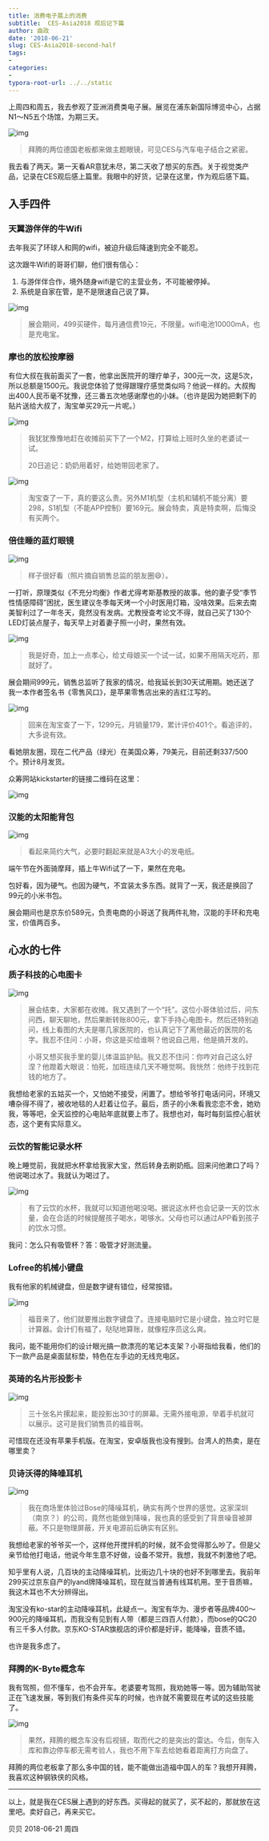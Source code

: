 ```yaml
---
title: 消费电子展上的消费
subtitle:  CES-Asia2018 观后记下篇
author: 曲政
date: '2018-06-21'
slug: CES-Asia2018-second-half
tags:
- 
categories:
- 
typora-root-url: ../../static
---
```


上周四和周五，我去参观了亚洲消费类电子展。展览在浦东新国际博览中心，占据N1～N5五个场馆，为期三天。

![img](/images/2018-06-21-CES-Asia2018-goods/640-20200421170025656.jpeg)

>   拜腾的两位德国老板都来做主题眼镜，可见CES与汽车电子结合之紧密。

我去看了两天。第一天看AR意犹未尽，第二天收了想买的东西。关于视觉类产品，记录在CES观后感上篇里。我眼中的好货，记录在这里，作为观后感下篇。

## 入手四件

### 天翼游伴伴的牛Wifi

去年我买了环球人和网的wifi，被迫升级后降速到完全不能忍。

这次跟牛Wifi的哥哥们聊，他们很有信心：

1.  与游伴伴合作，境外随身wifi是它的主营业务，不可能被停掉。
2.  系统是自家在管，是不是限速自己说了算。

![img](/images/2018-06-21-CES-Asia2018-goods/640-20200421170026479.jpeg)

>   展会期间，499买硬件，每月通信费19元，不限量。wifi电池10000mA，也是充电宝。

### 摩也的放松按摩器

有位大叔在我前面买了一套，他拿出医院开的理疗单子，300元一次，这是5次，所以总额是1500元。我说您体验了觉得跟理疗感觉类似吗？他说一样的。大叔掏出400人民币毫不犹豫，还三番五次地感谢摩也的小妹。（也许是因为她把剩下的贴片送给大叔了，淘宝单买29元一片呢。）

![img](/images/2018-06-21-CES-Asia2018-goods/640-20200421170025944.jpeg)

>   我犹犹豫豫地赶在收摊前买下了一个M2，打算给上班时久坐的老婆试一试。 
>
>   20日追记：奶奶用着好，给她带回老家了。

![img](/images/2018-06-21-CES-Asia2018-goods/640-20200421170025913.jpeg)

>   淘宝查了一下，真的要这么贵。另外M1机型（主机和辅机不能分离）要298，S1机型（不能APP控制）要169元。展会特卖，真是特卖啊，后悔没有买两个。

### 倍佳睡的蓝灯眼镜

![img](/images/2018-06-21-CES-Asia2018-goods/640-20200421170025921.jpeg)

>   样子很好看（照片摘自销售总监的朋友圈😄）。

一打听，原理类似《不充分均衡》作者尤得考斯基教授的故事。他的妻子受“季节性情感障碍”困扰，医生建议冬季每天烤一个小时医用灯箱，没啥效果。后来去南美智利过了一年冬天，竟然没有发病。尤教授查考论文不得，就自己买了130个LED灯装点屋子，每天早上对着妻子照一小时，果然有效。

![img](/images/2018-06-21-CES-Asia2018-goods/640-20200421170025987.jpeg)

>   我是好奇，加上一点孝心，给丈母娘买一个试一试，如果不用隔天吃药，那就好了。

展会期间999元，销售总监听了我家的情况，给我延长到30天试用期。她还送了我一本作者签名书《零售风口》，是苹果零售店出来的吉红江写的。

![img](/images/2018-06-21-CES-Asia2018-goods/640-20200421170025911.jpeg)

>   回来在淘宝查了一下，1299元，月销量179，累计评价401个。看追评的，大多说有效。

看她朋友圈，现在二代产品（绿光）在美国众筹，79美元，目前还剩337/500个。预计8月发货。

众筹网站kickstarter的链接二维码在这里：

![img](/images/2018-06-21-CES-Asia2018-goods/640-20200421170026015.jpeg)

### 汉能的太阳能背包

![img](/images/2018-06-21-CES-Asia2018-goods/640-20200421170026647.jpeg)

>   看起来简约大气，必要时翻起来就是A3大小的发电纸。

端午节在外面骑摩拜，插上牛Wifi试了一下，果然在充电。

包好看，因为硬气。也因为硬气，不宜装太多东西。就背了一天，我还是换回了99元的小米书包。

展会期间也是京东价589元，负责电商的小哥送了我两件礼物，汉能的手环和充电宝，价值两百多。

## 心水的七件

### 质子科技的心电图卡



![img](/images/2018-06-21-CES-Asia2018-goods/640-20200421170026708.jpeg)



>   展会结束，大家都在收摊。我又遇到了一个“托”。这位小哥体验过后，问东问西，聊天聊地，然后果断转账800元，拿下手持心电图卡。然后还特别追问，线上看图的大夫是哪几家医院的，也认真记下了离他最近的医院的名字。我忍不住问：小哥，你这是买给谁啊？他说自己用，他是搞开发的。
>
>   小哥又想买我手里的婴儿体温监护贴。我又忍不住问：你咋对自己这么好涅？他蹬着大眼说：怕死，加班连续几天不睡觉啊。我恍然：他终于找到花钱的地方了。

我想给老家的五姑买一个，又怕她不接受，闲置了。想给爷爷打电话问问，环境又嘈杂得不得了，被收地毯的人赶着让位子。最后，质子的小朱看我恋恋不舍，她劝我，等等吧，全天监控的心电贴年底就要上市了。我想也对，每时每刻监控心脏状态，这个更有实际意义。

### 云饮的智能记录水杯

晚上睡觉前，我就把水杯拿给我家大宝，然后转身去刷奶瓶。回来问他漱口了吗？他说喝过水了。我就认为喝过了。

![img](/images/2018-06-21-CES-Asia2018-goods/640-20200421170026432.jpeg)

>   有了云饮的水杯，我就可以知道他喝没喝。据说这水杯也会记录一天的饮水量，会在合适的时候提醒孩子喝水，喝够水。父母也可以通过APP看到孩子的饮水习惯。

我问：怎么只有吸管杯？答：吸管才好测流量。

### Lofree的机械小键盘

我有他家的机械键盘，但是数字键有错位，经常按错。

![img](/images/2018-06-21-CES-Asia2018-goods/640-20200421170026867.jpeg)

>   福音来了，他们就要推出数字键盘了。连接电脑时它是小键盘，独立时它是计算器。会计们有福了，哒哒地算账，就像程序员这么爽。

我问，能不能用你们的设计眼光搞一款漂亮的笔记本支架？小哥指给我看，他们的下一款产品是桌面鼠标垫，特色在左手边的无线充电区。

### 英琦的名片形投影卡

![img](/images/2018-06-21-CES-Asia2018-goods/640-20200421170026871.jpeg)

>   三十张名片摞起来，能投影出30寸的屏幕。无需外接电源，举着手机就可以展示。这可是我们销售员的福音啊。

可惜现在还没有苹果手机版。在淘宝，安卓版我也没有搜到。台湾人的热卖，是在哪里卖？

### 贝诗沃得的降噪耳机

![img](/images/2018-06-21-CES-Asia2018-goods/640-20200421170026835.jpeg)

>   我在商场里体验过Bose的降噪耳机，确实有两个世界的感觉。这家深圳（南京？）的公司，竟然也能做到降噪，我也真的感受到了背景噪音被屏蔽。不只是物理屏蔽，开关电源前后确实有区别。

我想给老家的爷爷买一个，这样他开搅拌机的时候，就不会觉得那么吵了。但是父亲节给他打电话，他说今年生意不好做，设备不常开。我想，我就不刺激他了吧。

知乎里有人说，几百块的主动降噪耳机，比街边几十块的也好不到哪里去。我前年299买过京东自产的lyand牌降噪耳机，现在就当普通有线耳机用。至于音质嘛，我这木耳也不大分辨得出。

淘宝没有ko-star的主动降噪耳机，此疑点一。淘宝有华为、漫步者等品牌400～900元的降噪耳机，而我没有见到有人带（都是三四百人付款），而bose的QC20有三千多人付款。京东KO-STAR旗舰店的评价都是好评，能降噪，音质不错。

也许是我多虑了。

### 拜腾的K-Byte概念车

我有驾照，但不懂车，也不会开车。老婆要考驾照，我劝她等一等。因为辅助驾驶正在飞速发展，等到我们有条件买车的时候，也许就不需要现在考试的这些技能了。

![img](/images/2018-06-21-CES-Asia2018-goods/640-20200421170026895.jpeg)

>   果然，拜腾的概念车没有后视镜，取而代之的是突出的雷达。今后，倒车入库和靠边停车都无需考验人，我也不用下车去给她看着距离打方向盘了。

拜腾的两位老板拿了那么多中国的钱，能不能做出造福中国人的车？我想开拜腾，我喜欢这种钢铁侠的风格。

------

以上，就是我在CES展上遇到的好东西。买得起的就买了，买不起的，那就放在这里吧。卖好自己，再来买它。

贝贝 2018-06-21 周四